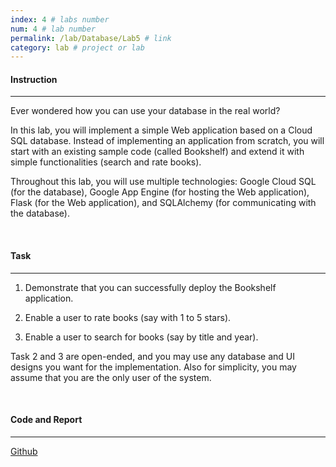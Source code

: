 ```yaml
---
index: 4 # labs number
num: 4 # lab number
permalink: /lab/Database/Lab5 # link
category: lab # project or lab
---
```


#### **Instruction**

---

Ever wondered how you can use your database in the real world?

In this lab, you will implement a simple Web application based on a Cloud SQL
database. Instead of implementing an application from scratch, you will start with an
existing sample code (called Bookshelf) and extend it with simple functionalities (search
and rate books).

Throughout this lab, you will use multiple technologies: Google Cloud SQL
(for the database), Google App Engine (for hosting the Web application), Flask (for the Web
application), and SQLAlchemy (for communicating with the database).

<br>

#### **Task**

---

1. Demonstrate that you can successfully deploy the Bookshelf
   application.

2. Enable a user to rate books (say with 1 to 5 stars).

3. Enable a user to search for books (say by title and year).

Task 2 and 3 are open-ended, and you may use any database and UI designs you
want for the implementation. Also for simplicity, you may assume that you are the
only user of the system.

<br>

#### **Code and Report**

---

[Github](https://github.com/Heejinee3/Database/tree/master/Lab5)
